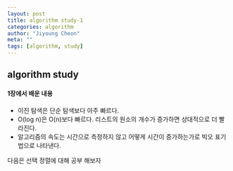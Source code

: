 ```yaml
---
layout: post
title: algorithm study-1
categories: algorithm
author: "Jiyoung Cheon"
meta: ""
tags: [algorithm, study]
---
```


## algorithm study

#### 1장에서 배운 내용

  * 이진 탐색은 단순 탐색보다 아주 빠르다.
  * O(log n)은 O(n)보다 빠르다. 리스트의 원소의 개수가 증가하면 상대적으로 더 빨라진다.
  * 알고리즘의 속도는 시간으로 측정하지 않고 어떻게 시간이 증가하는가로 빅오 표기법으로 나타낸다.
  
다음은 선택 정렬에 대해 공부 해보자




